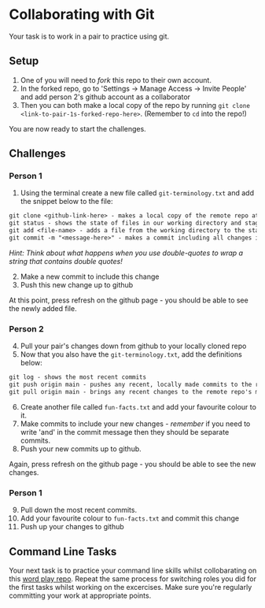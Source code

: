 # Collaborating with Git

Your task is to work in a pair to practice using git.

## Setup

1. One of you will need to _fork_ this repo to their own account.
2. In the forked repo, go to 'Settings -> Manage Access -> Invite People' and add person 2's github account as a collaborator
3. Then you can both make a local copy of the repo by running `git clone <link-to-pair-1s-forked-repo-here>`. (Remember to `cd` into the repo!)

You are now ready to start the challenges.

## Challenges

### Person 1

1. Using the terminal create a new file called `git-terminology.txt` and add the snippet below to the file:

```txt
git clone <github-link-here> - makes a local copy of the remote repo at the specified link
git status - shows the state of files in our working directory and staging area
git add <file-name> - adds a file from the working directory to the staging area
git commit -m "<message-here>" - makes a commit including all changes in the staging area
```

_Hint: Think about what happens when you use double-quotes to wrap a string that contains double quotes!_

2. Make a new commit to include this change
3. Push this new change up to github

At this point, press refresh on the github page - you should be able to see the newly added file.

### Person 2

4. Pull your pair's changes down from github to your locally cloned repo
5. Now that you also have the `git-terminology.txt`, add the definitions below:

```txt
git log - shows the most recent commits
git push origin main - pushes any recent, locally made commits to the remote repo ('origin') on the main branch
git pull origin main - brings any recent changes to the remote repo's main branch into your local repo
```

6. Create another file called `fun-facts.txt` and add your favourite colour to it.
7. Make commits to include your new changes - _remember_ if you need to write 'and' in the commit message then they should be separate commits.
8. Push your new commits up to github.

Again, press refresh on the github page - you should be able to see the new changes.

### Person 1

9. Pull down the most recent commits.
10. Add your favourite colour to `fun-facts.txt` and commit this change
11. Push up your changes to github

## Command Line Tasks

Your next task is to practice your command line skills whilst collobarating on this [word play repo](https://github.com/northcoders/word-play).
Repeat the same process for switching roles you did for the first tasks whilst working on the excercises.
Make sure you're regularly committing your work at appropriate points.
